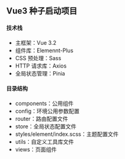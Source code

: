 ## Vue3 种子启动项目

#### 技术栈
- 主框架：Vue 3.2
- 组件库：Elemennt-Plus
- CSS 预处理：Sass
- HTTP 请求库：Axios
- 全局状态管理：Pinia

#### 目录结构
- components：公用组件
- config：环境公用参数配置
- router：路由配置文件
- store：全局状态配置文件
- styles/element/index.scss：主题配置文件
- utils：自定义工具库文件
- views：页面组件

